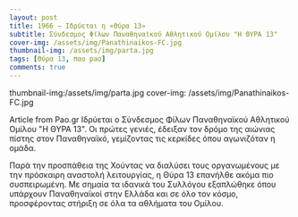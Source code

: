 ```yaml
---
layout: post
title: 1966 – Ιδρύεται η «Θύρα 13»
subtitle: Σύνδεσμος Φίλων Παναθηναϊκού Αθλητικού Ομίλου "Η ΘΥΡΑ 13"
cover-img: /assets/img/Panathinaikos-FC.jpg 
thumbnail-img: /assets/img/parta.jpg
tags: [Θύρα 13, παο pao]
comments: true
---
```

thumbnail-img:/assets/img/parta.jpg
cover-img: /assets/img/Panathinaikos-FC.jpg

Article from Pao.gr
Ιδρύεται ο Σύνδεσμος Φίλων Παναθηναϊκού Αθλητικού Ομίλου "Η ΘΥΡΑ 13". Οι πρώτες γενιές, έδειξαν τον δρόμο της αιώνιας πίστης στον Παναθηναϊκό, γεμίζοντας τις κερκίδες όπου αγωνιζόταν η ομάδα.

Παρά την προσπάθεια της Χούντας να διαλύσει τους οργανωμένους με την πρόσκαιρη αναστολή λειτουργίας, η Θύρα 13 επανήλθε ακόμα πιο συσπειρωμένη. Με σημαία τα ιδανικά του Συλλόγου εξαπλώθηκε όπου υπάρχουν Παναθηναϊκοί στην Ελλάδα και σε όλο τον κόσμο, προσφέροντας στήριξη σε όλα τα αθλήματα του Ομίλου.


